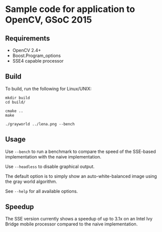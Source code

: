 # Sample code for application to OpenCV, GSoC 2015

## Requirements

- OpenCV 2.4+
- Boost.Program\_options
- SSE4 capable processor


## Build

To build, run the following for Linux/UNIX:

    mkdir build
    cd build/

    cmake ..
    make

    ./grayworld ../lena.png --bench


## Usage

Use `--bench` to run a benchmark to compare the speed of the SSE-based
implementation with the naive implementation.

Use `--headless` to disable graphical output.

The default option is to simply show an auto-white-balanced image using
the gray world algorithm.

See `--help` for all available options.


## Speedup

The SSE version currently shows a speedup of up to 3.1x on an Intel Ivy Bridge
mobile processor compared to the naive implementation.

